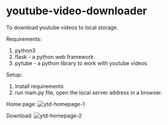 # youtube-video-downloader
 To download youtube videos to local storage.
  
Requirements:
 1. python3
 2. flask - a python web framework
 3. pytube - a python library to work with youtube videos
 
Setup:
1. Install requirements
2. run main.py file, open the local server address in a browser.

Home page:
 ![ytd-homepage-1](https://user-images.githubusercontent.com/89149882/143541274-39c164eb-d2ff-4125-8e35-0cd0187349ba.png)
 
 Download:
 ![ytd-homepage-2](https://user-images.githubusercontent.com/89149882/143541304-f642ae58-fa52-46aa-b4ea-4179dc4b3e01.png)
